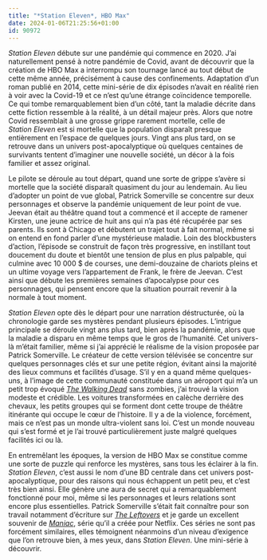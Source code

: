 ```yaml
---
title: "*Station Eleven*, HBO Max"
date: 2024-01-06T21:25:56+01:00
id: 90972 
---
```


*Station Eleven* débute sur une pandémie qui commence en 2020. J’ai naturellement pensé à notre pandémie de Covid, avant de découvrir que la création de HBO Max a interrompu son tournage lancé au tout début de cette même année, précisément à cause des confinements. Adaptation d’un roman publié en 2014, cette mini-série de dix épisodes n’avait en réalité rien à voir avec la Covid-19 et ce n’est qu’une étrange coïncidence temporelle. Ce qui tombe remarquablement bien d’un côté, tant la maladie décrite dans cette fiction ressemble à la réalité, à un détail majeur près. Alors que notre Covid ressemblait à une grosse grippe rarement mortelle, celle de *Station Eleven* est si mortelle que la population disparaît presque entièrement en l’espace de quelques jours. Vingt ans plus tard, on se retrouve dans un univers post-apocalyptique où quelques centaines de survivants tentent d’imaginer une nouvelle société, un décor à la fois familier et assez original.

Le pilote se déroule au tout départ, quand une sorte de grippe s’avère si mortelle que la société disparaît quasiment du jour au lendemain. Au lieu d’adopter un point de vue global, Patrick Somerville se concentre sur deux personnages et observe la pandémie uniquement de leur point de vue. Jeevan était au théâtre quand tout a commencé et il accepte de ramener Kirsten, une jeune actrice de huit ans qui n’a pas été récupérée par ses parents. Ils sont à Chicago et débutent un trajet tout à fait normal, même si on entend en fond parler d’une mystérieuse maladie. Loin des blockbusters d’action, l’épisode se construit de façon très progressive, en instillant tout doucement du doute et bientôt une tension de plus en plus palpable, qui culmine avec 10 000 $ de courses, une demi-douzaine de chariots pleins et un ultime voyage vers l’appartement de Frank, le frère de Jeevan. C’est ainsi que débute les premières semaines d’apocalypse pour ces personnages, qui pensent encore que la situation pourrait revenir à la normale à tout moment. 

*Station Eleven* opte dès le départ pour une narration déstructurée, où la chronologie garde ses mystères pendant plusieurs épisodes. L’intrigue principale se déroule vingt ans plus tard, bien après la pandémie, alors que la maladie a disparu en même temps que le gros de l’humanité. Cet univers-là m’était familier, même si j’ai apprécié le réalisme de la vision proposée par Patrick Somerville. Le créateur de cette version télévisée se concentre sur quelques personnages clés et sur une petite région, évitant ainsi la majorité des lieux communs et facilités d’usage. S’il y en a quand même quelques-uns, à l’image de cette communauté constituée dans un aéroport qui m’a un petit trop évoqué [*The Walking Dead*](https://voiretmanger.fr/walking-dead-darabont-kirkman-amc/) sans zombies, j’ai trouvé la vision modeste et crédible. Les voitures transformées en calèche derrière des chevaux, les petits groupes qui se forment dont cette troupe de théâtre itinérante qui occupe le cœur de l’histoire. Il y a de la violence, forcément, mais ce n’est pas un monde ultra-violent sans loi. C’est un monde nouveau qui s’est formé et je l’ai trouvé particulièrement juste malgré quelques facilités ici ou là.

En entremêlant les époques, la version de HBO Max se constitue comme une sorte de puzzle qui renforce les mystères, sans tous les éclairer à la fin. *Station Eleven*, c’est aussi le nom d’une BD centrale dans cet univers post-apocalyptique, pour des raisons qui nous échappent un petit peu, et c’est très bien ainsi. Elle génère une aura de secret qui a remarquablement fonctionné pour moi, même si les personnages et leurs relations sont encore plus essentielles. Patrick Somerville s’était fait connaître pour son travail notamment d’écriture sur [*The Leftovers*](https://voiretmanger.fr/leftovers-lindelof-perrotta-hbo/) et je garde un excellent souvenir de [*Maniac*](https://voiretmanger.fr/maniac-somerville-netflix/), série qu’il a créée pour Netflix. Ces séries ne sont pas forcément similaires, elles témoignent néanmoins d’un niveau d’exigence que l’on retrouve bien, à mes yeux, dans *Station Eleven*. Une mini-série à découvrir. 
